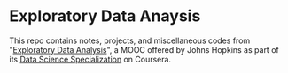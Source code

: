 Exploratory Data Anaysis
========================

This repo contains notes, projects, and miscellaneous codes from "[Exploratory Data Analysis](https://www.coursera.org/course/exdata)", a MOOC offered by Johns Hopkins as part of its [Data Science Specialization](https://www.coursera.org/specialization/jhudatascience/1?utm_medium=listingPage) on Coursera.